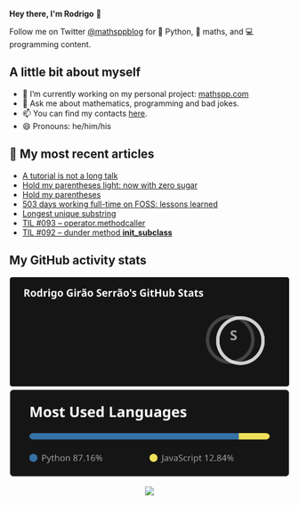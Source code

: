 **Hey there, I'm Rodrigo** 👋

Follow me on Twitter [@mathsppblog][twitter] for 🐍 Python, 🧠 maths, and 💻 programming content.


## A little bit about myself

- 🔭 I’m currently working on my personal project: [mathspp.com](https://mathspp.com)
- 💬 Ask me about mathematics, programming and bad jokes.
- 📫 You can find my contacts [here](https://mathspp.com/about#contacts).
- 😄 Pronouns: he/him/his


## 📖 My most recent articles

<!-- BLOG-POST-LIST:START -->
- [A tutorial is not a long talk](https://mathspp.com/blog/a-tutorial-is-not-a-long-talk)
- [Hold my parentheses light: now with zero sugar](https://mathspp.com/blog/hold-my-parentheses-light-now-with-zero-sugar)
- [Hold my parentheses](https://mathspp.com/blog/hold-my-parentheses)
- [503 days working full-time on FOSS: lessons learned](https://mathspp.com/blog/503-days-working-full-time-on-foss-lessons-learned)
- [Longest unique substring](https://mathspp.com/blog/longest-unique-substring)
- [TIL #093 – operator.methodcaller](https://mathspp.com/blog/til/operator.methodcaller)
- [TIL #092 – dunder method __init_subclass__](https://mathspp.com/blog/til/dunder-method-__init_subclass__)
<!-- BLOG-POST-LIST:END -->


##  My GitHub activity stats

<!-- Thanks to ofek! -->

<img src="general_stats.svg" alt="GitHub Statistics" loading="lazy">

<img src="language_stats.svg" alt="Top Languages" loading="lazy">

<p align='center'><img src='https://visitor-badge.laobi.icu/badge?page_id=RodrigoGiraoSerrao'></p>

[twitter]: https://twitter.com/mathsppblog
